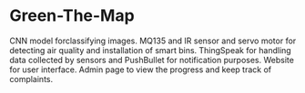 # Green-The-Map

  CNN model forclassifying images.
  MQ135 and IR sensor and servo motor for detecting air quality and installation of smart bins.
  ThingSpeak for handling data collected by sensors and PushBullet for notification purposes.
  Website for user interface.
  Admin page to view the progress and keep track of complaints.
